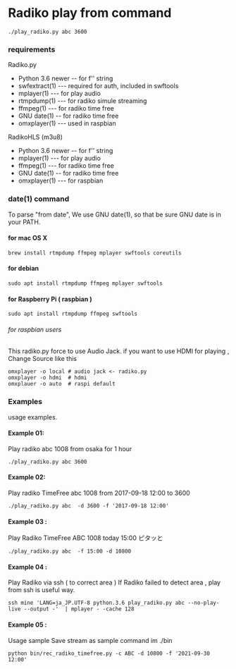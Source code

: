 # Radiko play from command 

```
./play_radiko.py abc 3600
```

### requirements

Radiko.py 

- Python 3.6 newer -- for f'' string
- swfextract(1) --- required for auth, included in swftools
- mplayer(1)  --- for play audio 
- rtmpdump(1) --- for radiko simule streaming 
- ffmpeg(1)  ---  for radiko time free 
- GNU date(1) --  for radiko time free 
- omxplayer(1)  ---  used in raspbian

RadikoHLS (m3u8)

- Python 3.6 newer -- for f'' string
- mplayer(1)  --- for play audio 
- ffmpeg(1)  ---  for radiko time free 
- GNU date(1) --  for radiko time free 
- omxplayer(1)  ---  for raspbian


### date(1) command 

To parse "from date", We use GNU date(1), so that be sure GNU date is in your PATH.


#### for mac OS X

```
brew install rtmpdump ffmpeg mplayer swftools coreutils
```

#### for debian 
```
sudo apt install rtmpdump ffmpeg mplayer swftools
```

#### for Raspberry Pi ( raspbian )
```
sudo apt install rtmpdump ffmpeg swftools
```

###### for raspbian users

This radiko.py force to use Audio Jack. 
if you want to use HDMI for playing  , Change Source like this 

```
omxplayer -o local # audio jack <- radiko.py 
omxplayer -o hdmi  # hdmi 
omxplauer -o auto  # raspi default
```



### Examples

usage examples.

#### Example 01:
Play radiko abc 1008 from osaka  for 1 hour 
```
./play_radiko.py abc 3600
```
#### Example 02:
Play radiko TimeFree abc 1008 from 2017-09-18 12:00 to 3600
```
./play_radiko.py abc  -d 3600 -f '2017-09-18 12:00'
```

#### Example 03 :
Play Radiko TimeFree  ABC 1008 today 15:00 ピタッと 
```
./play_radiko.py abc  -f 15:00 -d 10800
```

#### Example 04 : 
Play Radiko via ssh ( to correct area )
If  Radiko failed to detect area , play from ssh is useful way.
```
ssh mine 'LANG=ja_JP.UTF-8 python.3.6 play_radiko.py abc --no-play-live --output -'  | mplayer - -cache 128
```

#### Example 05 : 
Usage sample Save stream as sample command im ./bin
```
python bin/rec_radiko_timefree.py -c ABC -d 10800 -f '2021-09-30 12:00' 
```







